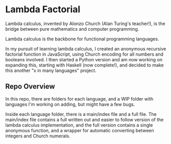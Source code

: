 # Lambda Factorial

Lambda calculus, invented by Alonzo Church (Alan Turing's teacher!), is the bridge between pure mathematics and computer programming.

Lambda calculus is the backbone for functional programming languages.

In my pursuit of learning lambda calculus, I created an anonymous recursive factorial function in JavaScript, using Church encoding for all numbers and booleans involved. I then started a Python version and am now working on expanding this, starting with Haskell (now complete!), and decided to make this another "x in many languages" project. 

## Repo Overview

In this repo, there are folders for each language, and a WIP folder with languages I'm working on adding, but might have a few bugs.

Inside each language folder, there is a main/index file and a full file. The main/index file contains a full written out and easier to follow version of the lambda calculus implementation, and the full version contains a single anonymous function, and a wrapper for automatic converting between integers and Church numerals.
